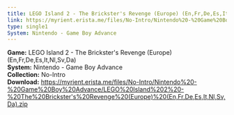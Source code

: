```yaml
---
title: LEGO Island 2 - The Brickster's Revenge (Europe) (En,Fr,De,Es,It,Nl,Sv,Da)
link: https://myrient.erista.me/files/No-Intro/Nintendo%20-%20Game%20Boy%20Advance/LEGO%20Island%202%20-%20The%20Brickster's%20Revenge%20(Europe)%20(En,Fr,De,Es,It,Nl,Sv,Da).zip
type: single1
System: Nintendo - Game Boy Advance
---
```

<b>Game:</b> LEGO Island 2 - The Brickster's Revenge (Europe) (En,Fr,De,Es,It,Nl,Sv,Da)<br>
<b>System:</b> Nintendo - Game Boy Advance<br>
<b>Collection:</b> No-Intro<br>
<b>Download:</b> https://myrient.erista.me/files/No-Intro/Nintendo%20-%20Game%20Boy%20Advance/LEGO%20Island%202%20-%20The%20Brickster's%20Revenge%20(Europe)%20(En,Fr,De,Es,It,Nl,Sv,Da).zip